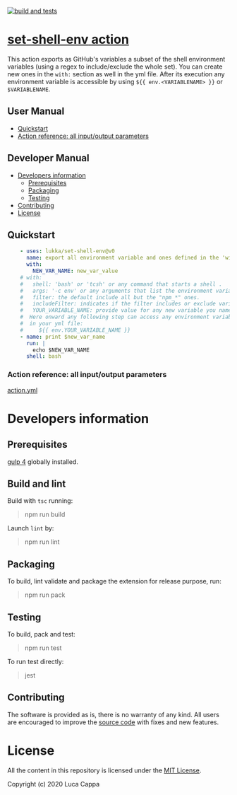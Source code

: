 [![build and tests](https://github.com/lukka/set-shell-env/workflows/build-test/badge.svg)](https://github.com/lukka/set-shell-env)

# [**set-shell-env** action ](https://github.com/marketplace/actions/run-cmake)

This action exports as GitHub's variables a subset of the shell environment variables (using a regex to include/exclude the whole set). You can create new ones in the `with:` section as well in the yml file. After its execution any environment variable is accessible by using `${{ env.<VARIABLENAME> }}` or `$VARIABLENAME`.

 ## User Manual
 * [Quickstart](#quickstart)
 * [Action reference: all input/output parameters](#reference)
 
 ## Developer Manual
 * [Developers information](#developers-information)
   * [Prerequisites](#prerequisites)
   * [Packaging](#packaging)
   * [Testing](#testing)
  * [Contributing](#contributing)
  * [License](#license)

## <a id='quickstart'>Quickstart</a>

```yaml
    - uses: lukka/set-shell-env@v0
      name: export all environment variable and ones defined in the 'with' section as well
      with:
        NEW_VAR_NAME: new_var_value
    # with:
    #   shell: 'bash' or 'tcsh' or any command that starts a shell .
    #   args: '-c env' or any arguments that list the environment variables as NAME=VALUE pairs.
    #   filter: the default include all but the "npm_*" ones.
    #   includeFilter: indicates if the filter includes or exclude variables.
    #   YOUR_VARIABLE_NAME: provide value for any new variable you name. Note the name will always be converted to be all uppercase.
    #  Here onward any following step can access any environment variable using:
    #  in your yml file:
    #     ${{ env.YOUR_VARIABLE_NAME }}
    - name: print $new_var_name
      run: |
        echo $NEW_VAR_NAME
      shell: bash
```

### <a id='reference'>Action reference: all input/output parameters</a>

[action.yml](https://github.com/lukka/set-shell-env/blob/v0/action.yml)

# Developers information

## Prerequisites
[gulp 4](https://www.npmjs.com/package/gulp4) globally installed.

## Build and lint
Build with `tsc` running:

 > npm run build

Launch `lint` by:

 > npm run lint

## Packaging
To build, lint validate and package the extension for release purpose, run:

  > npm run pack

## Testing

To build, pack and test:
 
 > npm run test

 To run test directly:
 
 > jest

## <a id='contributing'>Contributing</a>

The software is provided as is, there is no warranty of any kind. All users are encouraged to improve the [source code](https://github.com/lukka/set-shell-env) with fixes and new features.

# License
All the content in this repository is licensed under the [MIT License](LICENSE.txt).

Copyright (c) 2020 Luca Cappa
